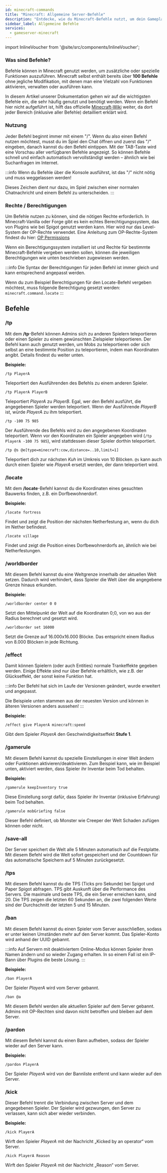 ```yaml
---
id: minecraft-commands
title: "Minecraft: Allgemeine Server-Befehle"
description: "Entdecke, wie du Minecraft-Befehle nutzt, um dein Gameplay zu verbessern und Funktionen effektiv zu managen → Jetzt mehr erfahren"
sidebar_label: Allgemeine Befehle
services:
  - gameserver-minecraft
---
```


import InlineVoucher from '@site/src/components/InlineVoucher';

### Was sind Befehle?

Befehle können in Minecraft genutzt werden, um zusätzliche oder spezielle Funktionen auszuführen. Minecraft selbst enthält bereits über **100 Befehle** ohne jegliche Modifikation, mit denen man eine Vielzahl von Funktionen aktivieren, verwalten oder ausführen kann.

In diesem Artikel unserer Dokumentation gehen wir auf die wichtigsten Befehle ein, die sehr häufig genutzt und benötigt werden.
Wenn ein Befehl hier nicht aufgeführt ist, hilft das offizielle [Minecraft-Wiki](https://minecraft-de.gamepedia.com/) weiter, da dort jeder Bereich (inklusive aller Befehle) detailliert erklärt wird.

<InlineVoucher />

### Nutzung

Jeder Befehl beginnt immer mit einem "/". Wenn du also einen Befehl nutzen möchtest, musst du im Spiel den Chat öffnen und zuerst das "/" eingeben, danach kannst du den Befehl eintippen. Mit der TAB-Taste wird eine Vorschau aller verfügbaren Befehle angezeigt. So können Befehle schnell und einfach automatisch vervollständigt werden – ähnlich wie bei Suchanfragen im Internet.

:::info
Wenn du Befehle über die Konsole ausführst, ist das "/" nicht nötig und muss weggelassen werden!

Dieses Zeichen dient nur dazu, im Spiel zwischen einer normalen Chatnachricht und einem Befehl zu unterscheiden.
:::

### Rechte / Berechtigungen

Um Befehle nutzen zu können, sind die nötigen Rechte erforderlich. In Minecraft-Vanilla oder Forge gibt es kein echtes Berechtigungssystem, das von Plugins wie bei Spigot genutzt werden kann. Hier wird nur das Level-System der OP-Rechte verwendet. Eine Anleitung zum OP-Rechte-System findest du hier: [OP Permissions](minecraft-addop.md)

Wenn ein Berechtigungssystem installiert ist und Rechte für bestimmte Minecraft-Befehle vergeben werden sollen, können die jeweiligen Berechtigungen wie unten beschrieben zugewiesen werden.

:::info
Die Syntax der Berechtigungen für jeden Befehl ist immer gleich und kann entsprechend angepasst werden.

Wenn du zum Beispiel Berechtigungen für den Locate-Befehl vergeben möchtest, muss folgende Berechtigung gesetzt werden: ``minecraft.command.locate``
:::



## Befehle

### /tp

Mit dem **/tp**-Befehl können Admins sich zu anderen Spielern teleportieren oder einen Spieler zu einem gewünschten Zielspieler teleportieren.
Der Befehl kann auch genutzt werden, um Mobs zu teleportieren oder sich selbst an eine bestimmte Position zu teleportieren, indem man Koordinaten angibt. Details findest du weiter unten.

**Beispiele:**

``/tp PlayerA``

Teleportiert den Ausführenden des Befehls zu einem anderen Spieler.

``/tp PlayerA PlayerB``

Teleportiert *PlayerA* zu *PlayerB*. Egal, wer den Befehl ausführt, die angegebenen Spieler werden teleportiert.
Wenn der Ausführende *PlayerB* ist, würde *PlayerA* zu ihm teleportiert.

``/tp -100 75 985``

Der Ausführende des Befehls wird zu den angegebenen Koordinaten teleportiert.
Wenn vor den Koordinaten ein Spieler angegeben wird (``/tp PlayerA -100 75 985``), wird stattdessen dieser Spieler dorthin teleportiert.

``/tp @s @e[type=minecraft:cow,distance=..10,limit=1]``

Teleportiert dich zur nächsten *Kuh* im Umkreis von 10 Blöcken.
``@s`` kann auch durch einen Spieler wie *PlayerA* ersetzt werden, der dann teleportiert wird.

### /locate

Mit dem **/locate**-Befehl kannst du die Koordinaten eines gesuchten Bauwerks finden, z.B. ein Dorfbewohnerdorf.

**Beispiele:**

``/locate fortress``

Findet und zeigt die Position der nächsten Netherfestung an, wenn du dich im Nether befindest.

``/locate village``

Findet und zeigt die Position eines Dorfbewohnerdorfs an, ähnlich wie bei Netherfestungen.

### /worldborder

Mit diesem Befehl kannst du eine Weltgrenze innerhalb der aktuellen Welt setzen. Dadurch wird verhindert, dass Spieler die Welt über die angegebene Grenze hinaus erkunden.

**Beispiele:**

``/worldborder center 0 0``

Setzt den Mittelpunkt der Welt auf die Koordinaten 0;0, von wo aus der Radius berechnet und gesetzt wird.

``/worldborder set 16000``

Setzt die Grenze auf 16.000x16.000 Blöcke. Das entspricht einem Radius von 8.000 Blöcken in jede Richtung.

### /effect

Damit können Spielern (oder auch Entities) normale Trankeffekte gegeben werden.
Einige Effekte sind nur über Befehle erhältlich, wie z.B. der Glückseffekt, der sonst keine Funktion hat.

:::info
Der Befehl hat sich im Laufe der Versionen geändert, wurde erweitert und angepasst.

Die Beispiele unten stammen aus der neuesten Version und können in älteren Versionen anders aussehen!
:::

**Beispiele:**

``/effect give PlayerA minecraft:speed``

Gibt dem Spieler *PlayerA* den Geschwindigkeitseffekt **Stufe 1**.

### /gamerule

Mit diesem Befehl kannst du spezielle Einstellungen in einer Welt ändern oder Funktionen aktivieren/deaktivieren.
Zum Beispiel kann, wie im Beispiel unten, aktiviert werden, dass Spieler ihr Inventar beim Tod behalten.

**Beispiele:**

``/gamerule keepInventory true``

Diese Einstellung sorgt dafür, dass Spieler ihr Inventar (inklusive Erfahrung) beim Tod behalten.

``/gamerule mobGriefing false``

Dieser Befehl definiert, ob Monster wie Creeper der Welt Schaden zufügen können oder nicht.

### /save-all

Der Server speichert die Welt alle 5 Minuten automatisch auf die Festplatte.
Mit diesem Befehl wird die Welt sofort gespeichert und der Countdown für das automatische Speichern auf 5 Minuten zurückgesetzt.

### /tps

Mit diesem Befehl kannst du die TPS (Ticks pro Sekunde) bei Spigot und Paper Spigot abfragen.
TPS gibt Auskunft über die Performance des Servers. Die maximale und beste TPS, die ein Server erreichen kann, sind 20.
Die TPS zeigen die letzten 60 Sekunden an, die zwei folgenden Werte sind der Durchschnitt der letzten 5 und 15 Minuten.

### /ban

Mit diesem Befehl kannst du einen Spieler vom Server ausschließen, sodass er unter keinen Umständen mehr auf den Server kommt. Das Spieler-Konto wird anhand der UUID gebannt.

:::info
Auf Servern mit deaktiviertem Online-Modus können Spieler ihren Namen ändern und so wieder Zugang erhalten. In so einem Fall ist ein IP-Bann über Plugins die beste Lösung.
:::

**Beispiele:**

``/ban PlayerA``

Der Spieler *PlayerA* wird vom Server gebannt.

``/ban @a``

Mit diesem Befehl werden alle aktuellen Spieler auf dem Server gebannt. Admins mit OP-Rechten sind davon nicht betroffen und bleiben auf dem Server.

### /pardon

Mit diesem Befehl kannst du einen Bann aufheben, sodass der Spieler wieder auf den Server kann.

**Beispiele:**

``/pardon PlayerA``

Der Spieler *PlayerA* wird von der Bannliste entfernt und kann wieder auf den Server.

### /kick

Dieser Befehl trennt die Verbindung zwischen Server und dem angegebenen Spieler. Der Spieler wird gezwungen, den Server zu verlassen, kann sich aber wieder verbinden.

**Beispiele:**

``/kick PlayerA``

Wirft den Spieler *PlayerA* mit der Nachricht „Kicked by an operator“ vom Server.

``/kick PlayerA Reason``

Wirft den Spieler *PlayerA* mit der Nachricht „Reason“ vom Server.

<InlineVoucher />